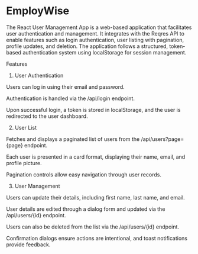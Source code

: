 # EmployWise
The React User Management App is a web-based application that facilitates user authentication and management. It integrates with the Reqres API to enable features such as login authentication, user listing with pagination, profile updates, and deletion. The application follows a structured, token-based authentication system using localStorage for session management.

Features

1. User Authentication

Users can log in using their email and password.

Authentication is handled via the /api/login endpoint.

Upon successful login, a token is stored in localStorage, and the user is redirected to the user dashboard.

2. User List

Fetches and displays a paginated list of users from the /api/users?page={page} endpoint.

Each user is presented in a card format, displaying their name, email, and profile picture.

Pagination controls allow easy navigation through user records.

3. User Management

Users can update their details, including first name, last name, and email.

User details are edited through a dialog form and updated via the /api/users/{id} endpoint.

Users can also be deleted from the list via the /api/users/{id} endpoint.

Confirmation dialogs ensure actions are intentional, and toast notifications provide feedback.
